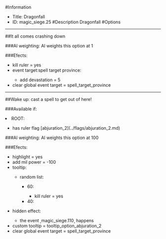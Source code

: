 #Information
 - Title: Dragonfall
 - ID: magic_siege.25
#Description
Dragonfall
#Options

___
##It all comes crashing down

###AI weighting:
AI weights this option at 1


###Efects:<ul><li>kill ruler = yes</li><li>event target:spell target province:</li><ul><li>add devastation = 5</li></ul><li>clear global event target = spell_target_province</li></ul>

___
##Wake up: cast a spell to get out of here!

###Available if:
<li>ROOT:</li><ul><li>has ruler flag [abjuration_2](../flags/abjuration_2.md)</li></ul>

###AI weighting:
AI weights this option at 100


###Efects:<ul><li>highlight = yes</li><li>add mil power = -100</li><li>tooltip:</li><ul><li>random list:</li><ul><li>60:</li><ul><li>kill ruler = yes</li></ul><li>40:</li><ul></ul></ul></ul><li>hidden effect:</li><ul><li>the event ˻magic_siege.110˼ happens</li></ul><li>custom tooltip = tooltip_option_abjuration_2</li><li>clear global event target = spell_target_province</li></ul>
